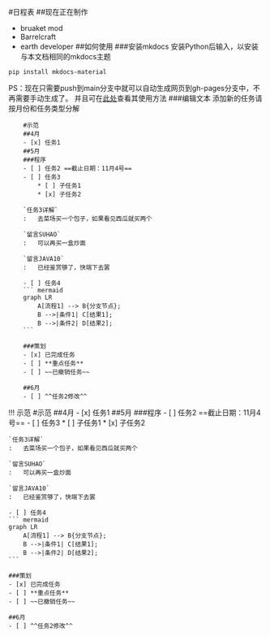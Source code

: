 #日程表
##现在正在制作
* bruaket mod
* Barrelcraft
* earth developer
##如何使用
###安装mkdocs
安装Python后输入，以安装与本文档相同的mkdocs主题
```
pip install mkdocs-material
```
PS：现在只需要push到main分支中就可以自动生成网页到gh-pages分支中，不再需要手动生成了。
并且可在[此处](https://squidfunk.github.io/mkdocs-material/reference/)查看其使用方法
###编辑文本
添加新的任务请按月份和任务类型分解
```
    #示范
    ##4月
    - [x] 任务1
    ##5月
    ###程序
    - [ ] 任务2 ==截止日期：11月4号==
    - [ ] 任务3
        * [ ] 子任务1
        * [x] 子任务2

    `任务3详解`
    :   去菜场买一个包子，如果看见西瓜就买两个

    `留言SUHAO`
    :   可以再买一盒炒面

    `留言JAVA10`
    :   已经鉴赏够了，快端下去罢

    - [ ] 任务4
    ``` mermaid
    graph LR
        A[流程1] --> B{分支节点};
        B -->|条件1| C[结果1];
        B -->|条件2| D[结果2];
    ```

    ###策划
    - [x] 已完成任务
    - [ ] **重点任务**
    - [ ] ~~已撤销任务~~

    ##6月
    - [ ] ^^任务2修改^^
```
!!! 示范
    #示范
    ##4月
    - [x] 任务1
    ##5月
    ###程序
    - [ ] 任务2 ==截止日期：11月4号==
    - [ ] 任务3
        * [ ] 子任务1
        * [x] 子任务2

    `任务3详解`
    :   去菜场买一个包子，如果看见西瓜就买两个

    `留言SUHAO`
    :   可以再买一盒炒面

    `留言JAVA10`
    :   已经鉴赏够了，快端下去罢

    - [ ] 任务4
    ``` mermaid
    graph LR
        A[流程1] --> B{分支节点};
        B -->|条件1| C[结果1];
        B -->|条件2| D[结果2];
    ```

    ###策划
    - [x] 已完成任务
    - [ ] **重点任务**
    - [ ] ~~已撤销任务~~

    ##6月
    - [ ] ^^任务2修改^^